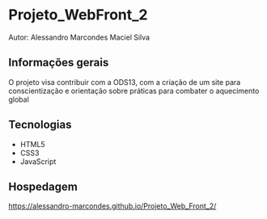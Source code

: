 # Projeto_WebFront_2
Autor: Alessandro Marcondes Maciel Silva

## Informações gerais
O projeto visa contribuir com a ODS13, com a criação de um site para conscientização e orientação sobre práticas para combater o aquecimento global

## Tecnologias
* HTML5
* CSS3
* JavaScript

## Hospedagem
https://alessandro-marcondes.github.io/Projeto_Web_Front_2/
